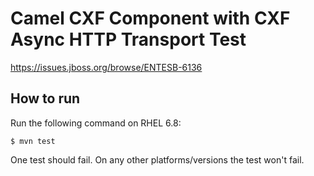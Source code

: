 # Camel CXF Component with CXF Async HTTP Transport Test

<https://issues.jboss.org/browse/ENTESB-6136>

## How to run

Run the following command on RHEL 6.8:

    $ mvn test

One test should fail. On any other platforms/versions the test won't fail.
